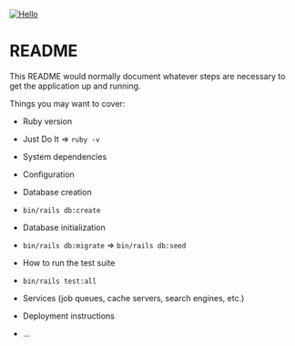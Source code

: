 [![Hello](https://github.com/seahal/demo-application-ror/actions/workflows/example.yaml/badge.svg)](https://github.com/seahal/demo-application-ror/actions/workflows/example.yaml)
# README

This README would normally document whatever steps are necessary to get the
application up and running.

Things you may want to cover:

* Ruby version
- Just Do It => `ruby -v`
* System dependencies

* Configuration

* Database creation
- `bin/rails db:create`
* Database initialization
- `bin/rails db:migrate` => `bin/rails db:seed`
* How to run the test suite
- `bin/rails test:all`
* Services (job queues, cache servers, search engines, etc.)

* Deployment instructions

* ...
